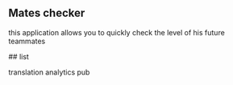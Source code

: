 ## Mates checker

this application allows you to quickly check the level of his future teammates

## list

translation
analytics
pub